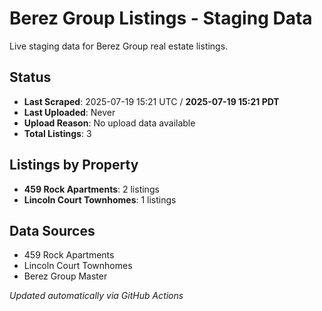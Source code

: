 # Berez Group Listings - Staging Data

Live staging data for Berez Group real estate listings.

## Status
- **Last Scraped**: 2025-07-19 15:21 UTC / **2025-07-19 15:21 PDT**
- **Last Uploaded**: Never
- **Upload Reason**: No upload data available
- **Total Listings**: 3

## Listings by Property
- **459 Rock Apartments**: 2 listings
- **Lincoln Court Townhomes**: 1 listings

## Data Sources
- 459 Rock Apartments
- Lincoln Court Townhomes  
- Berez Group Master

*Updated automatically via GitHub Actions*
